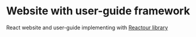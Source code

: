 # Website with user-guide framework

React website and user-guide implementing with [Reactour library](https://reactour.js.org/)
